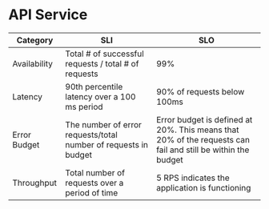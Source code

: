 # API Service

| Category     | SLI | SLO                                                                                                         |
|--------------|-----|-------------------------------------------------------------------------------------------------------------|
| Availability | Total # of successful requests / total # of requests | 99%                                                        |
| Latency      | 90th percentile latency over a 100 ms period         | 90% of requests below 100ms                                |
| Error Budget | The number of error requests/total number of requests in budget | Error budget is defined at 20%. This means that 20% of the requests can fail and still be within the budget |
| Throughput   | Total number of requests over a period of time | 5 RPS indicates the application is functioning                   |
